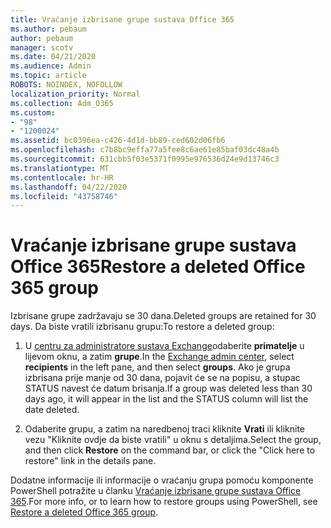 ```yaml
---
title: Vraćanje izbrisane grupe sustava Office 365
ms.author: pebaum
author: pebaum
manager: scotv
ms.date: 04/21/2020
ms.audience: Admin
ms.topic: article
ROBOTS: NOINDEX, NOFOLLOW
localization_priority: Normal
ms.collection: Adm_O365
ms.custom:
- "98"
- "1200024"
ms.assetid: bc0396ea-c426-4d1d-bb89-ced602d06fb6
ms.openlocfilehash: c7b8bc9effa77a5fee8c6ae61e85baf03dc48a4b
ms.sourcegitcommit: 631cbb5f03e5371f0995e976536d24e9d13746c3
ms.translationtype: MT
ms.contentlocale: hr-HR
ms.lasthandoff: 04/22/2020
ms.locfileid: "43758746"
---
```

# <a name="restore-a-deleted-office-365-group"></a><span data-ttu-id="1757a-102">Vraćanje izbrisane grupe sustava Office 365</span><span class="sxs-lookup"><span data-stu-id="1757a-102">Restore a deleted Office 365 group</span></span>

<span data-ttu-id="1757a-103">Izbrisane grupe zadržavaju se 30 dana.</span><span class="sxs-lookup"><span data-stu-id="1757a-103">Deleted groups are retained for 30 days.</span></span> <span data-ttu-id="1757a-104">Da biste vratili izbrisanu grupu:</span><span class="sxs-lookup"><span data-stu-id="1757a-104">To restore a deleted group:</span></span>
  
1. <span data-ttu-id="1757a-105">U [centru za administratore sustava Exchange](https://outlook.office365.com/ecp/)odaberite **primatelje** u lijevom oknu, a zatim **grupe**.</span><span class="sxs-lookup"><span data-stu-id="1757a-105">In the [Exchange admin center](https://outlook.office365.com/ecp/), select **recipients** in the left pane, and then select **groups**.</span></span> <span data-ttu-id="1757a-106">Ako je grupa izbrisana prije manje od 30 dana, pojavit će se na popisu, a stupac STATUS navest će datum brisanja.</span><span class="sxs-lookup"><span data-stu-id="1757a-106">If a group was deleted less than 30 days ago, it will appear in the list and the STATUS column will list the date deleted.</span></span>

2. <span data-ttu-id="1757a-107">Odaberite grupu, a zatim na naredbenoj traci kliknite **Vrati** ili kliknite vezu "Kliknite ovdje da biste vratili" u oknu s detaljima.</span><span class="sxs-lookup"><span data-stu-id="1757a-107">Select the group, and then click **Restore** on the command bar, or click the "Click here to restore" link in the details pane.</span></span>

<span data-ttu-id="1757a-108">Dodatne informacije ili informacije o vraćanju grupa pomoću komponente PowerShell potražite u članku [Vraćanje izbrisane grupe sustava Office 365](https://go.microsoft.com/fwlink/?linkid=867802).</span><span class="sxs-lookup"><span data-stu-id="1757a-108">For more info, or to learn how to restore groups using PowerShell, see [Restore a deleted Office 365 group](https://go.microsoft.com/fwlink/?linkid=867802).</span></span>
  